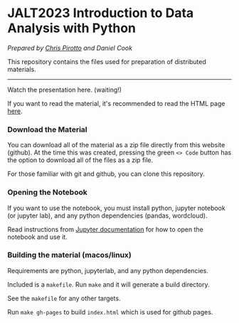# JALT2023 Introduction to Data Analysis with Python

*Prepared by [Chris Pirotto](https://www.linkedin.com/in/cpirotto/) and Daniel Cook*

This repository contains the files used for preparation of distributed materials.

---

Watch the presentation here. (waiting!)

If you want to read the material, it's recommended to read the HTML page [here](https://1dancook.github.io/JALT2023-Intro-to-Data-Analysis-with-Python/).

### Download the Material

You can download all of the material as a zip file directly from this website (github). At the time this was created, pressing the green `<> Code` button has the option to download all of the files as a zip file.

For those familiar with git and github, you can clone this repository.


### Opening the Notebook

If you want to use the notebook, you must install python, jupyter notebook (or jupyter lab), and any python dependencies (pandas, wordcloud).

Read instructions from [Jupyter documentation](https://docs.jupyter.org/en/latest/) for how to open the notebook and use it.


### Building the material (macos/linux)

Requirements are python, jupyterlab, and any python dependencies.

Included is a `makefile`. Run `make` and it will generate a build directory.

See the `makefile` for any other targets.

Run `make gh-pages` to build `index.html` which is used for github pages.

